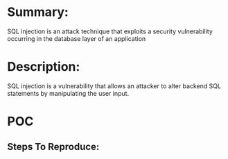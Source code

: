 # Summary: 

SQL injection is an attack technique that exploits a security vulnerability occurring in the database layer of an application

# Description:

SQL injection is a vulnerability that allows an attacker to alter backend SQL statements by manipulating the user input.

# POC

## Steps To Reproduce:

